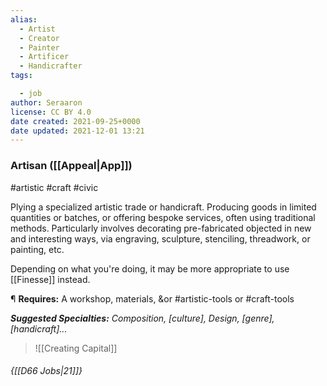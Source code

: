 ```yaml
---
alias:
  - Artist
  - Creator
  - Painter
  - Artificer
  - Handicrafter
tags:

  - job
author: Seraaron
license: CC BY 4.0
date created: 2021-09-25+0000
date updated: 2021-12-01 13:21
---
```


### Artisan ([[Appeal|App]])

#artistic #craft #civic

Plying a specialized artistic trade or handicraft. Producing goods in limited quantities or batches, or offering bespoke services, often using traditional methods. Particularly involves decorating pre-fabricated objected in new and interesting ways, via engraving, sculpture, stenciling, threadwork, or painting, etc.

Depending on what you're doing, it may be more appropriate to use [[Finesse]] instead.

¶ **Requires:** A workshop, materials, &or #artistic-tools or #craft-tools

_**Suggested Specialties:** Composition, [culture], Design, [genre], [handicraft]..._

> ![[Creating Capital]]

###### {[[D66 Jobs|21]]}
